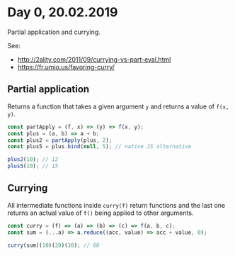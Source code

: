 # Day 0, 20.02.2019

Partial application and currying.

See:
* http://2ality.com/2011/09/currying-vs-part-eval.html
* https://fr.umio.us/favoring-curry/

## Partial application

Returns a function that takes a given argument `y` and returns a value of `f(x, y)`.

```js
const partApply = (f, x) => (y) => f(x, y);
const plus = (a, b) => a + b;
const plus2 = partApply(plus, 2);
const plus5 = plus.bind(null, 5); // native JS alternative

plus2(10); // 12
plus5(10); // 15
```

## Currying

All intermediate functions inside `curry(f)` return functions
and the last one returns an actual value of `f()` being applied to other arguments.

```js
const curry = (f) => (a) => (b) => (c) => f(a, b, c);
const sum = (...a) => a.reduce((acc, value) => acc + value, 0);

curry(sum)(10)(20)(30); // 60
```
